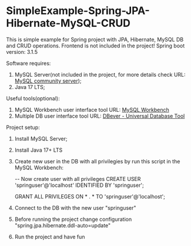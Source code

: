 # SimpleExample-Spring-JPA-Hibernate-MySQL-CRUD

This is simple example for Spring project with JPA, Hibernate, MySQL DB and CRUD operations. Frontend is not included in the project!
Spring boot version: 3.1.5

Software requires: 
1. MySQL Server(not included in the project, for more details check URL: [MySQL community server](https://dev.mysql.com/downloads/mysql));
2. Java 17 LTS;

Useful tools(optional):
1. MySQL Workbench user interface tool URL: [MySQL Workbench](https://dev.mysql.com/downloads/workbench)
2. Multiple DB user interface tool URL: [DBever - Universal Database Tool](https://dbeaver.io/download)

Project setup:

1. Install MySQL Server;
2. Install Java 17+ LTS
3. Create new user in the DB with all privilegies by run this script in the MySQL Workbench:

	-- Now create user with all privileges
	CREATE USER 'springuser'@'localhost' IDENTIFIED BY 'springuser';

	GRANT ALL PRIVILEGES ON * . * TO 'springuser'@'localhost';

4. Connect to the DB with the new user "springuser"
5. Before running the project change configuration "spring.jpa.hibernate.ddl-auto=update"
6. Run the project and have fun

